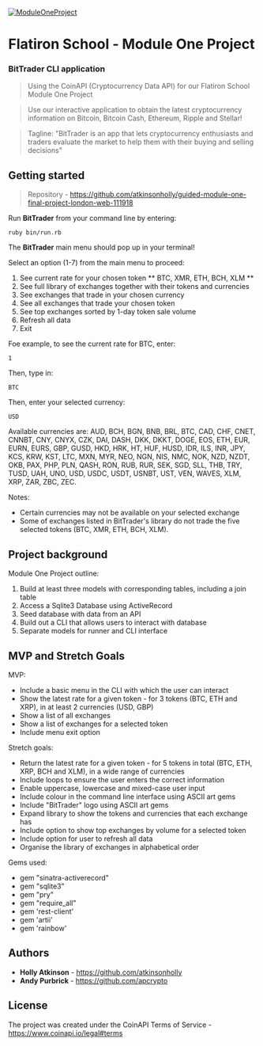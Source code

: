 <a href="https://github.com/atkinsonholly/guided-module-one-final-project-london-web-111918"><img src="https://bitcoinist.com/wp-content/uploads/2018/06/shutterstock_1018654609.jpg" title="ModuleOneProject" alt="ModuleOneProject"></a>

# Flatiron School - Module One Project

### BitTrader CLI application ###

> Using the CoinAPI (Cryptocurrency Data API) for our Flatiron School Module One Project

> Use our interactive application to obtain the latest cryptocurrency information on Bitcoin, Bitcoin Cash, Ethereum, Ripple and Stellar!

> Tagline: "BitTrader is an app that lets cryptocurrency enthusiasts and traders evaluate the market to help them with their buying and selling decisions"

## Getting started

> Repository - https://github.com/atkinsonholly/guided-module-one-final-project-london-web-111918

Run **BitTrader** from your command line by entering:

```
ruby bin/run.rb
```
The **BitTrader** main menu should pop up in your terminal!

Select an option (1-7) from the main menu to proceed:

1. See current rate for your chosen token ** BTC, XMR, ETH, BCH, XLM **
2. See full library of exchanges together with their tokens and currencies
3. See exchanges that trade in your chosen currency
4. See all exchanges that trade your chosen token
5. See top exchanges sorted by 1-day token sale volume
6. Refresh all data
7. Exit

Foe example, to see the current rate for BTC, enter:
```
1
```

Then, type in:
```
BTC
```

Then, enter your selected currency:
```
USD
```

Available currencies are: AUD, BCH, BGN, BNB, BRL, BTC, CAD, CHF, CNET, CNNBT, CNY, CNYX, CZK, DAI, DASH, DKK, DKKT, DOGE, EOS, ETH, EUR, EURN, EURS, GBP, GUSD, HKD, HRK, HT, HUF, HUSD, IDR, ILS, INR, JPY, KCS, KRW, KST, LTC, MXN, MYR, NEO, NGN, NIS, NMC, NOK, NZD, NZDT, OKB, PAX, PHP, PLN, QASH, RON, RUB, RUR, SEK, SGD, SLL, THB, TRY, TUSD, UAH, UNO, USD, USDC, USDT, USNBT, UST, VEN, WAVES, XLM, XRP, ZAR, ZBC, ZEC.

Notes:
- Certain currencies may not be available on your selected exchange
- Some of exchanges listed in BitTrader's library do not trade the five selected tokens (BTC, XMR, ETH, BCH, XLM).

## Project background

Module One Project outline:
1. Build at least three models with corresponding tables, including a join table
2. Access a Sqlite3 Database using ActiveRecord
3. Seed database with data from an API
4. Build out a CLI that allows users to interact with database
5. Separate models for runner and CLI interface

## MVP and Stretch Goals

MVP:
- Include a basic menu in the CLI with which the user can interact
- Show the latest rate for a given token - for 3 tokens (BTC, ETH and XRP), in at least 2 currencies (USD, GBP)
- Show a list of all exchanges
- Show a list of exchanges for a selected token
- Include menu exit option

Stretch goals:
- Return the latest rate for a given token - for 5 tokens in total (BTC, ETH, XRP, BCH and XLM), in a wide range of currencies
- Include loops to ensure the user enters the correct information
- Enable uppercase, lowercase and mixed-case user input
- Include colour in the command line interface using ASCII art gems
- Include "BitTrader" logo using ASCII art gems
- Expand library to show the tokens and currencies that each exchange has
- Include option to show top exchanges by volume for a selected token
- Include option for user to refresh all data
- Organise the library of exchanges in alphabetical order

Gems used:
- gem "sinatra-activerecord"
- gem "sqlite3"
- gem "pry"
- gem "require_all"
- gem 'rest-client'
- gem 'artii'
- gem 'rainbow'

## Authors

* **Holly Atkinson** - https://github.com/atkinsonholly
* **Andy Purbrick** - https://github.com/apcrypto

## License

The project was created under the CoinAPI Terms of Service - https://www.coinapi.io/legal#terms
